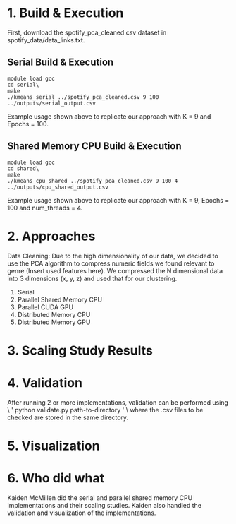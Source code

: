 # 1. Build & Execution
First, download the spotify_pca_cleaned.csv dataset in spotify_data/data_links.txt.
## Serial Build & Execution
```
module load gcc
cd serial\
make
./kmeans_serial ../spotify_pca_cleaned.csv 9 100 ../outputs/serial_output.csv
```
Example usage shown above to replicate our approach with K = 9 and Epochs = 100.

## Shared Memory CPU Build & Execution

```
module load gcc
cd shared\
make
./kmeans_cpu_shared ../spotify_pca_cleaned.csv 9 100 4 ../outputs/cpu_shared_output.csv
```

Example usage shown above to replicate our approach with K = 9, Epochs = 100 and num_threads = 4.

# 2. Approaches
Data Cleaning: Due to the high dimensionality of our data, we decided to use the PCA algorithm to compress numeric fields we found relevant to genre (Insert used features here). We compressed the N dimensional data into 3 dimensions (x, y, z) and used that for our clustering.

1. Serial
2. Parallel Shared Memory CPU
3. Parallel CUDA GPU
4. Distributed Memory CPU
5. Distributed Memory GPU

# 3. Scaling Study Results

# 4. Validation
After running 2 or more implementations, validation can be performed using \\
\' python validate.py path-to-directory \' \\
where the .csv files to be checked are stored in the same directory.

# 5. Visualization

# 6. Who did what

Kaiden McMillen did the serial and parallel shared memory CPU implementations and their scaling studies. Kaiden also handled the validation and visualization of the implementations.
